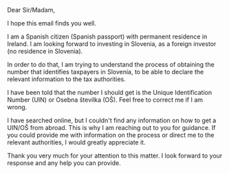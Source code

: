 Dear Sir/Madam,

I hope this email finds you well.

I am a Spanish citizen (Spanish passport) with permanent residence in Ireland. I am looking forward to investing in Slovenia, as a foreign investor (no residence in Slovenia).

In order to do that, I am trying to understand the process of obtaining the number that identifies taxpayers in Slovenia, to be able to declare the relevant information to the tax authorities.

I have been told that the number I should get is the Unique Identification Number (UIN) or Osebna številka (OŠ). Feel free to correct me if I am wrong.

I have searched online, but I couldn't find any information on how to get a UIN/OŠ from abroad. This is why I am reaching out to you for guidance. If you could provide me with information on the process or direct me to the relevant authorities, I would greatly appreciate it.

Thank you very much for your attention to this matter. I look forward to your response and any help you can provide.